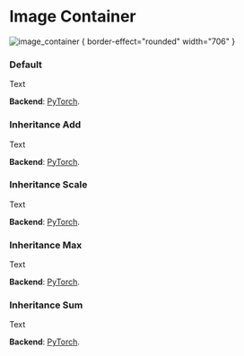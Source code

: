 # Image Container

![image_container](image_container.png) { border-effect="rounded" width="706" }

### Default

Text

**Backend**: <a href="Modules.md" anchor="pytorch" summary="Image processing with pure Tensor without transformations.">PyTorch</a>.

### Inheritance Add

Text

**Backend**: <a href="Modules.md" anchor="pytorch" summary="Image processing with pure Tensor without transformations.">PyTorch</a>.

### Inheritance Scale

Text

**Backend**: <a href="Modules.md" anchor="pytorch" summary="Image processing with pure Tensor without transformations.">PyTorch</a>.

### Inheritance Max

Text

**Backend**: <a href="Modules.md" anchor="pytorch" summary="Image processing with pure Tensor without transformations.">PyTorch</a>.

### Inheritance Sum

Text

**Backend**: <a href="Modules.md" anchor="pytorch" summary="Image processing with pure Tensor without transformations.">PyTorch</a>.
